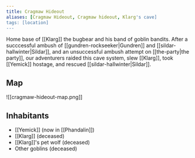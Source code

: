 ```yaml
---
title: Cragmaw Hideout
aliases: [Cragmaw Hideout, Cragmaw hideout, Klarg's cave]
tags: [location]
---
```

Home base of [[Klarg]] the bugbear and his band of goblin bandits. After a succcessful ambush of [[gundren-rockseeker|Gundren]] and [[sildar-hallwinter|Sildar]], and an unsuccessful ambush attempt on [[the-party|the party]], our adventurers raided this cave system, slew [[Klarg]], took [[Yemick]] hostage, and rescued [[sildar-hallwinter|Sildar]].

## Map
![[cragmaw-hideout-map.png]]

## Inhabitants
- [[Yemick]] (now in [[Phandalin]])
- [[Klarg]] (deceased)
- [[Klarg]]'s pet wolf (deceased)
- Other goblins (deceased)